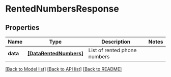 # RentedNumbersResponse


## Properties
Name | Type | Description | Notes
------------ | ------------- | ------------- | -------------
**data** | [**[DataRentedNumbers]**](DataRentedNumbers.md) | List of rented phone numbers | 

[[Back to Model list]](../../README.md#models) [[Back to API list]](../../README.md#available-methods) [[Back to README]](../../README.md)


